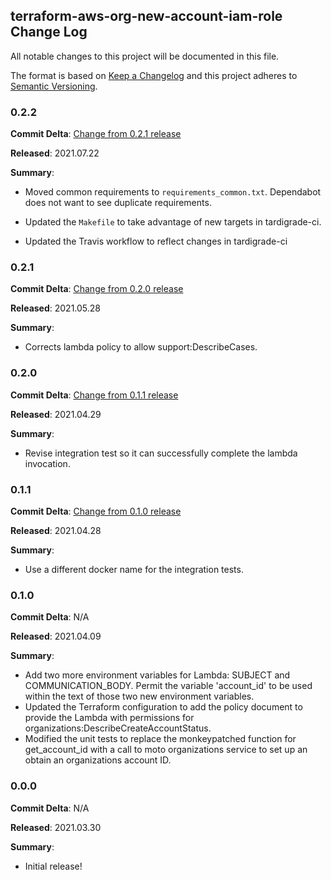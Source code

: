 ## terraform-aws-org-new-account-iam-role Change Log

All notable changes to this project will be documented in this file.

The format is based on [Keep a Changelog](http://keepachangelog.com/) and this project adheres to [Semantic Versioning](http://semver.org/).

### 0.2.2

**Commit Delta**: [Change from 0.2.1 release](https://github.com/plus3it/terraform-aws-org-new-account-support-case/compare/0.2.1...0.2.2)

**Released**: 2021.07.22

**Summary**:

*   Moved common requirements to `requirements_common.txt`.  Dependabot
    does not want to see duplicate requirements.

*   Updated the `Makefile` to take advantage of new targets in tardigrade-ci.

*   Updated the Travis workflow to reflect changes in tardigrade-ci

### 0.2.1

**Commit Delta**: [Change from 0.2.0 release](https://github.com/plus3it/terraform-aws-org-new-account-support-case/compare/0.2.0...0.2.1)

**Released**: 2021.05.28

**Summary**:

*   Corrects lambda policy to allow support:DescribeCases.

### 0.2.0

**Commit Delta**: [Change from 0.1.1 release](https://github.com/plus3it/terraform-aws-org-new-account-support-case/compare/0.1.1...0.2.0)

**Released**: 2021.04.29

**Summary**:

*   Revise integration test so it can successfully complete the lambda
    invocation.

### 0.1.1

**Commit Delta**: [Change from 0.1.0 release](https://github.com/plus3it/terraform-aws-org-new-account-support-case/compare/0.1.0...0.1.1)

**Released**: 2021.04.28

**Summary**:

*   Use a different docker name for the integration tests.

### 0.1.0
    
**Commit Delta**: N/A

**Released**: 2021.04.09

**Summary**:
        
*   Add two more environment variables for Lambda:  SUBJECT and
    COMMUNICATION_BODY.  Permit the variable 'account_id' to be used within 
    the text of those two new environment variables.
*   Updated the Terraform configuration to add the policy document to
    provide the Lambda with permissions for 
    organizations:DescribeCreateAccountStatus.
*   Modified the unit tests to replace the monkeypatched function for
    get_account_id with a call to moto organizations service to set up an 
    obtain an organizations account ID.

### 0.0.0

**Commit Delta**: N/A

**Released**: 2021.03.30

**Summary**:

*   Initial release!
